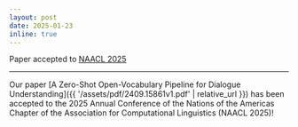 ```yaml
---
layout: post
date: 2025-01-23
inline: true
---
```


Paper accepted to [NAACL 2025](https://2025.naacl.org/)

***
Our paper [A Zero-Shot Open-Vocabulary Pipeline for Dialogue Understanding]({{ '/assets/pdf/2409.15861v1.pdf' | relative_url }}) has been accepted to the 2025 Annual Conference of the Nations of the Americas Chapter of the Association for Computational Linguistics (NAACL 2025)!